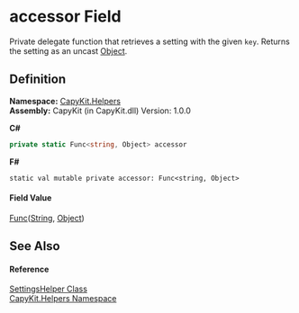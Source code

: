 # accessor Field


Private delegate function that retrieves a setting with the given `key`. Returns the setting as an uncast <a href="https://learn.microsoft.com/dotnet/api/system.object" target="_blank" rel="noopener noreferrer">Object</a>.



## Definition
**Namespace:** <a href="N_CapyKit_Helpers.md">CapyKit.Helpers</a>  
**Assembly:** CapyKit (in CapyKit.dll) Version: 1.0.0

**C#**
``` C#
private static Func<string, Object> accessor
```
**F#**
``` F#
static val mutable private accessor: Func<string, Object>
```



#### Field Value
<a href="https://learn.microsoft.com/dotnet/api/system.func-2" target="_blank" rel="noopener noreferrer">Func</a>(<a href="https://learn.microsoft.com/dotnet/api/system.string" target="_blank" rel="noopener noreferrer">String</a>, <a href="https://learn.microsoft.com/dotnet/api/system.object" target="_blank" rel="noopener noreferrer">Object</a>)

## See Also


#### Reference
<a href="T_CapyKit_Helpers_SettingsHelper.md">SettingsHelper Class</a>  
<a href="N_CapyKit_Helpers.md">CapyKit.Helpers Namespace</a>  
